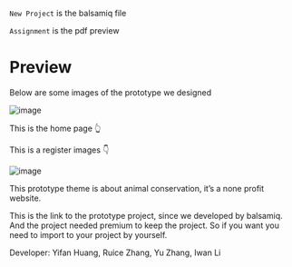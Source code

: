 `New Project` is the balsamiq file

`Assignment` is the pdf preview

# Preview

Below are some images of the prototype we designed

![image](https://github.com/user-attachments/assets/a2473713-a50a-41ff-adb8-cdffb877a550)


This is the home page 👆

This is a register images 👇

![image](https://github.com/user-attachments/assets/e622e6c5-b960-4b6d-a8f6-ee118a241053)


This prototype theme is about animal conservation, it’s a none profit website. 

This is the link to the prototype project, since we developed by balsamiq. And the project needed premium to keep the project. So if you want you need to import to your project by yourself.

Developer: Yifan Huang, Ruice Zhang, Yu Zhang, Iwan Li
